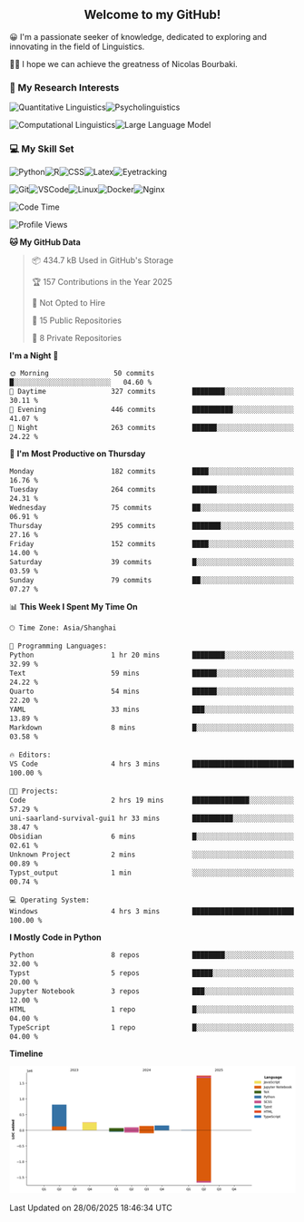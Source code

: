 

## <div align="center">Welcome to my GitHub! </div>

😀 I'm a passionate seeker of knowledge, dedicated to exploring and innovating in the field of Linguistics.

🙋‍♂️ I hope we can achieve the greatness of Nicolas Bourbaki.

### 🔬 My Research Interests

![Quantitative Linguistics](https://img.shields.io/badge/Quantitative%20Linguistics-%230072CC.svg?&style=for-the-badge&logo=appveyor&logoColor=white)![Psycholinguistics](https://img.shields.io/badge/Psycholinguistics-%2301a3a1.svg?&style=for-the-badge&logo=AWS%20Amplify&logoColor=white)

![Computational Linguistics](https://img.shields.io/badge/Computational%20Linguistics-%231877F2.svg?&style=for-the-badge&logo=Markdown&logoColor=white)![Large Language Model](https://img.shields.io/badge/Large%20Language%20Model-%23F76300.svg?&style=for-the-badge&logo=Android&logoColor=white)

### 💻 My Skill Set

![Python](https://img.shields.io/badge/Python-%2314354C.svg?style=for-the-badge&logo=python&logoColor=white&color=2AB3E3)![R](https://img.shields.io/badge/-R-276DC3?style=for-the-badge&logo=r&logoColor=white)![CSS](https://img.shields.io/badge/-CSS-1572B6?style=for-the-badge&logo=css3&logoColor=white)![Latex](https://img.shields.io/badge/-Latex-008080?style=for-the-badge&logo=latex&logoColor=white)![Eyetracking](https://img.shields.io/badge/Eyetracking-%230078D6?style=for-the-badge&logo=SearXNG&logoColor=#3050FF)

![Git](https://img.shields.io/badge/-Git-F05032?style=for-the-badge&logo=git&logoColor=white)![VSCode](https://img.shields.io/badge/-VSCode-007ACC?style=for-the-badge&logo=visual-studio-code&logoColor=white)![Linux](https://img.shields.io/badge/-Linux-FCC624?style=for-the-badge&logo=linux&logoColor=black)![Docker](https://img.shields.io/badge/-Docker-2496ED?style=for-the-badge&logo=docker&logoColor=white)![Nginx](https://img.shields.io/badge/-Nginx-009639?style=for-the-badge&logo=nginx&logoColor=white)

<!--START_SECTION:waka-->
![Code Time](http://img.shields.io/badge/Code%20Time-487%20hrs%205%20mins-blue)

![Profile Views](http://img.shields.io/badge/Profile%20Views-0-blue)

**🐱 My GitHub Data** 

> 📦 434.7 kB Used in GitHub's Storage 
 > 
> 🏆 157 Contributions in the Year 2025
 > 
> 🚫 Not Opted to Hire
 > 
> 📜 15 Public Repositories 
 > 
> 🔑 8 Private Repositories 
 > 
**I'm a Night 🦉** 

```text
🌞 Morning                50 commits          █░░░░░░░░░░░░░░░░░░░░░░░░   04.60 % 
🌆 Daytime                327 commits         ████████░░░░░░░░░░░░░░░░░   30.11 % 
🌃 Evening                446 commits         ██████████░░░░░░░░░░░░░░░   41.07 % 
🌙 Night                  263 commits         ██████░░░░░░░░░░░░░░░░░░░   24.22 % 
```
📅 **I'm Most Productive on Thursday** 

```text
Monday                   182 commits         ████░░░░░░░░░░░░░░░░░░░░░   16.76 % 
Tuesday                  264 commits         ██████░░░░░░░░░░░░░░░░░░░   24.31 % 
Wednesday                75 commits          ██░░░░░░░░░░░░░░░░░░░░░░░   06.91 % 
Thursday                 295 commits         ███████░░░░░░░░░░░░░░░░░░   27.16 % 
Friday                   152 commits         ████░░░░░░░░░░░░░░░░░░░░░   14.00 % 
Saturday                 39 commits          █░░░░░░░░░░░░░░░░░░░░░░░░   03.59 % 
Sunday                   79 commits          ██░░░░░░░░░░░░░░░░░░░░░░░   07.27 % 
```


📊 **This Week I Spent My Time On** 

```text
🕑︎ Time Zone: Asia/Shanghai

💬 Programming Languages: 
Python                   1 hr 20 mins        ████████░░░░░░░░░░░░░░░░░   32.99 % 
Text                     59 mins             ██████░░░░░░░░░░░░░░░░░░░   24.22 % 
Quarto                   54 mins             ██████░░░░░░░░░░░░░░░░░░░   22.20 % 
YAML                     33 mins             ███░░░░░░░░░░░░░░░░░░░░░░   13.89 % 
Markdown                 8 mins              █░░░░░░░░░░░░░░░░░░░░░░░░   03.58 % 

🔥 Editors: 
VS Code                  4 hrs 3 mins        █████████████████████████   100.00 % 

🐱‍💻 Projects: 
Code                     2 hrs 19 mins       ██████████████░░░░░░░░░░░   57.29 % 
uni-saarland-survival-gui1 hr 33 mins        ██████████░░░░░░░░░░░░░░░   38.47 % 
Obsidian                 6 mins              █░░░░░░░░░░░░░░░░░░░░░░░░   02.61 % 
Unknown Project          2 mins              ░░░░░░░░░░░░░░░░░░░░░░░░░   00.89 % 
Typst_output             1 min               ░░░░░░░░░░░░░░░░░░░░░░░░░   00.74 % 

💻 Operating System: 
Windows                  4 hrs 3 mins        █████████████████████████   100.00 % 
```

**I Mostly Code in Python** 

```text
Python                   8 repos             ████████░░░░░░░░░░░░░░░░░   32.00 % 
Typst                    5 repos             █████░░░░░░░░░░░░░░░░░░░░   20.00 % 
Jupyter Notebook         3 repos             ███░░░░░░░░░░░░░░░░░░░░░░   12.00 % 
HTML                     1 repo              █░░░░░░░░░░░░░░░░░░░░░░░░   04.00 % 
TypeScript               1 repo              █░░░░░░░░░░░░░░░░░░░░░░░░   04.00 % 
```



**Timeline**

![Lines of Code chart](https://raw.githubusercontent.com/exusiaiwei/exusiaiwei/main/assets/bar_graph.png)


 Last Updated on 28/06/2025 18:46:34 UTC
<!--END_SECTION:waka-->
